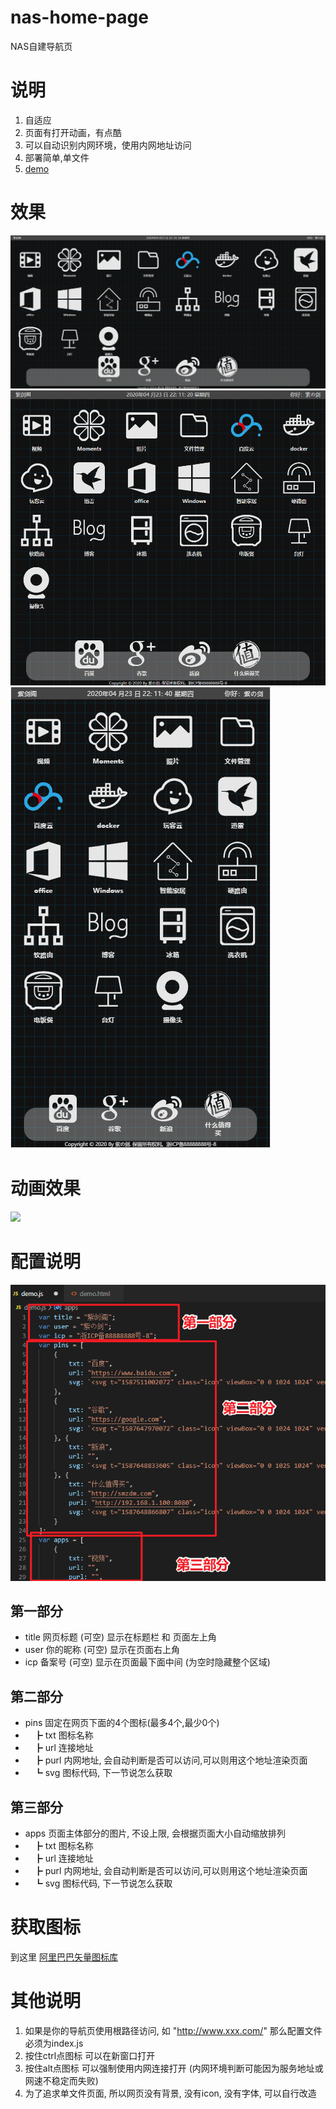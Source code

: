 # nas-home-page
NAS自建导航页

# 说明
1. 自适应
2. 页面有打开动画，有点酷
3. 可以自动识别内网环境，使用内网地址访问
4. 部署简单,单文件
5. [demo](https://blqw.github.io/nas-home-page/)

# 效果
![](img/0.png)
![](img/01.png)
![](img/02.png)

# 动画效果
![](img/3.gif)

# 配置说明
![](img/2.png)
## 第一部分
* title 网页标题 (可空) 显示在标题栏 和 页面左上角
* user 你的昵称 (可空) 显示在页面右上角
* icp 备案号 (可空) 显示在页面最下面中间 (为空时隐藏整个区域)

## 第二部分
* pins 固定在网页下面的4个图标(最多4个,最少0个)
* 　┣ txt 图标名称
* 　┣ url 连接地址
* 　┣ purl 内网地址, 会自动判断是否可以访问,可以则用这个地址渲染页面
* 　┗ svg 图标代码, 下一节说怎么获取

## 第三部分
* apps 页面主体部分的图片, 不设上限, 会根据页面大小自动缩放排列
* 　┣ txt 图标名称
* 　┣ url 连接地址
* 　┣ purl 内网地址, 会自动判断是否可以访问,可以则用这个地址渲染页面
* 　┗ svg 图标代码, 下一节说怎么获取
 
# 获取图标
到这里 [阿里巴巴矢量图标库](https://www.iconfont.cn/)

# 其他说明
1. 如果是你的导航页使用根路径访问, 如 "http://www.xxx.com/" 那么配置文件必须为index.js
2. 按住ctrl点图标 可以在新窗口打开
3. 按住alt点图标 可以强制使用内网连接打开 (内网环境判断可能因为服务地址或网速不稳定而失败)
4. 为了追求单文件页面, 所以网页没有背景, 没有icon, 没有字体, 可以自行改造
